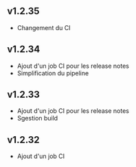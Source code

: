 ## v1.2.35

- Changement du CI

## v1.2.34

- Ajout d'un job CI pour les release notes
- Simplification du pipeline

## v1.2.33

- Ajout d'un job CI pour les release notes
- Sgestion build

## v1.2.32

- Ajout d'un job CI 
